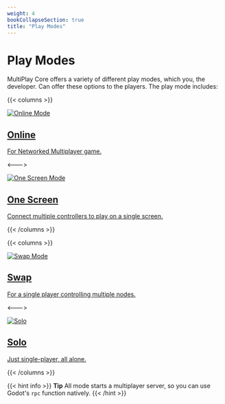 ```yaml
---
weight: 4
bookCollapseSection: true
title: "Play Modes"
---
```


# Play Modes

MultiPlay Core offers a variety of different play modes, which you, the developer. Can offer these options to the players. The play mode includes:

{{< columns >}}

<a href="/docs/introduction/mode-system/online">

![Online Mode](/docs/introduction/mode-system/online/assets/banner.png)

## Online
For Networked Multiplayer game.

</a>

<--->

<a href="/docs/introduction/mode-system/one-screen">

![One Screen Mode](/docs/introduction/mode-system/one-screen/assets/banner.png)

## One Screen
Connect multiple controllers to play on a single screen.

</a>

{{< /columns >}}


{{< columns >}}

<a href="/docs/introduction/mode-system/online">

![Swap Mode](/docs/introduction/mode-system/swap/assets/banner.png)

## Swap
For a single player controlling multiple nodes.

</a>

<--->

<a href="/docs/introduction/mode-system/solo">

![Solo](/docs/introduction/mode-system/solo/assets/banner.png)

## Solo
Just single-player, all alone.

</a>

{{< /columns >}}

{{< hint info >}}
**Tip**
All mode starts a multiplayer server, so you can use Godot's `rpc` function natively.
{{< /hint >}}